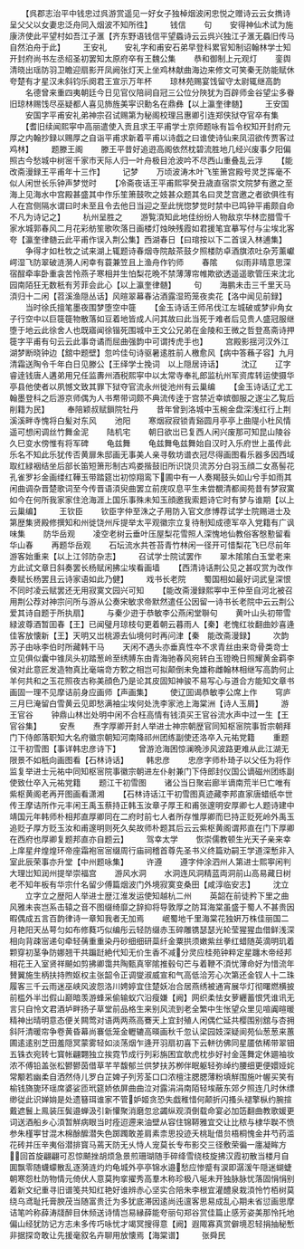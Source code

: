 <!-- { "loadSidebar": true } -->
　　【呉郡志治平中钱忠过呉游赏遥见一好女子独棹烟波闲忠悦之赠诗云云女擕诗呈父父以女妻忠泛舟同入烟波不知所徃】
　　钱信
　　句
　　安得神仙术试为施康济使此平望村如吾江子滙【齐东野语钱信平望蟁诗云云呉兴独江子滙无蟁旧传马自然泊舟于此】
　　王安礼
　　安礼字和甫安石弟早登科累官知制诏翰林学士知开封府尚书左丞绍圣初罢知太原府卒有王魏公集
　　恭和御制上元观灯
　　銮舆清晓出瑶防羽卫瞻迎扇影开凤阙张灯天上坐鸡林献曲海边来修文可笑秦无防能赋休夸楚有才星汉未斜钧乐阕君王宣示万年杯
　　琼林苑赐宴饯留守太尉辄继高韵
　　名德曾来重四夷朝廷今日见官仪陪祠自冠三公位分陜犹为百辟师金谷望尘多眷旧琼林赐饯尽巫疑都人喜见斾旌美寜识勳名在鼎彝【以上瀛奎律髄】
　　王安国
　　安国字平甫安礼弟神宗召试赐第为秘阁校理吕惠卿引连郑侠狱夺官卒有集
　　【耆旧续闻熙寜中高丽遣使入贡且求王平甫学士京师题咏有旨令权知开封府元厚之内翰抄録以赐厚之自诣平甫求新着平甫以诗戯之曰谁使诗仙来凤沼欲传贾客过鸡林】
　　题滕王阁
　　滕王平昔好追逰高阁依然枕碧流胜地几经兴废事夕阳偏照古今愁城中树宻千家市天际人归一叶舟极目沧波吟不尽西山重叠乱云浮
　　【能改斋漫録王平甫年十三作】
　　记梦
　　万顷波涛木叶飞笙箫宫殿号灵芝挥毫不似人闲世长乐钟声梦觉时
　　【冷斋夜话王平甫熙寜癸丑歳直宿崇文院梦有邀之至海上见海水中宫殿甚盛其中作乐笙箫鼓吹之妓甚众题其名曰灵芝宫邀之者欲俱徃有人在宫侧隔水谓曰时未至且令去他日当迎之至此恍惚梦觉时禁中已鸣钟平甫颇自命不凡为诗记之】
　　杭州呈胜之
　　游覧湏知此地佳纷纷人物敌京华林峦腊雪千家水城郭春风二月花彩舫笙歌吹落日画楼灯烛映残霞如君援笔宜摹写付与尘埃北客夸【瀛奎律髄云此平甫作误入荆公集】西湖春日【曰琯按以下二首误入林逋集】
　　争得才如杜牧之试来湖上辄题诗春烟寺院敲茶鼓夕照楼防卓酒旗浓吐杂芳薰巘崿湿飞防翠破涟漪人闲幸有蓑兼笠且上渔舟作钓师
　　春隂
　　似雨非晴意思深宿酲牵率卧重衾苦怜燕子寒相并生怕梨花晩不禁薄薄帘帷欺欲透遥遥歌管压来沈北园南陌狂无数秖有芳菲会此心【以上瀛奎律髄】
　　句
　　海鹏未击三千里天马湏归十二闲【苕溪渔隠丛话】风暄翠幕春沾酒露湿筠笼夜卖花【洛中闻见前録】
　　当时徐氏擅笔墨夜围梦堕空中簁
　　【金玉诗话王师吊伐江左城破或梦丱角女子行空中以巨簁簁物散落如豆着地皆成人问其故曰此当死于难者后见贵人盛冠服继堕于地云此徐舍人也既寤闻徐锴死围城中王文公兄弟在金陵和王微之哲登髙斋诗押簁字平甫有句云云此事竒谲而屈曲强韵中可谓抟虎手也】
　　宫殿影揺河汉外江湖梦断晓钟边【舘中题壁】忽吟佳句诗驱暑逺胜前人檄愈风【病中答蘓子容】九月清霜送陶令千年白日见滕公【王绎学士挽词　以上隠居诗话】
　　沈辽
　　辽字睿逹钱唐人遘弟用兄任监夀州酒税熙寜中以太常寺奉礼郎监杭州军资库转运使摄华亭县他使者以夙憾文致其罪下狱夺官流永州徙池州有云巢编
　　【金玉诗话辽尤工翰墨登科之后游京师偶为人书帬带词颇不典流传逹于宫禁近幸嫔御服之遂尘乙覧后削籍为民】
　　奉陪颖叔赋鎻院牡丹
　　昔年曾到洛城中玉椀金盘深浅红行上荆溪溪畔寺愧将白髪对东风
　　池阳
　　寒烟寂寂锁青谿圆月亭亭上曲隄小杜风情遥可想闲调丝竹舞金泥
　　陆机宅
　　朝日欲岀已复西人闲兴废那可知昆山陵谷久巳变水傍惟有将军碑
　　龟兹舞
　　龟兹舞龟兹舞始自汉时入乐府世上虽传此乐名不知此乐犹传否黄扉朱邸画无事美人亲寻敎坊谱衣冠尽得画图看乐器多因西域取红緑裀结坐后部长笛短箫形制古鸡娄揩鼓旧所识饶贝流苏分白羽玉顔二女髙髻花孔雀罗衫金画缕红鞾玉带踏筵岀初惊翔鸾下圃中有一人奏羯鼓头如山兮手如雨其闲曲调杂晋楚歌词至今传晋语湏臾曲罢立前庑叹息平生未尝覩清都阆苑昔有梦寂寞如今在何所我家家住沧海涯上国乐事殊未知玉顔邀我索题诗它时有梦与谁期【以上云巢编】
　　王钦臣
　　钦臣字仲至洙之子用防入官文彦博荐试学士院赐进士及第歴集贤殿修撰知和州徙饶州斥提举太平观徽宗立复待制知成德军卒入党籍有广讽味集
　　防华岳观
　　凌空老树云垂叶压屋梨花雪照人深愧地仙教俗客慇懃留看华山春
　　再题华岳观
　　石坛流水共苍苔青竹林闲一径开可惜梨花飞巳尽前年游客始重来【以上江邻防杂志】
　　召试学士院试罢作
　　翠木隂隂白玉堂老来方此试文章日斜奏罢长杨赋闲拂尘埃看画墙
　　【西清诗话荆公见之甚叹赏为改作奏赋长杨罢且云诗家语如此乃健】
　　戏书长老院
　　蜀国相如最好词武皇深恨不同时凌云赋罢还无用寂寞文园兴可知
　　【能改斋漫録熙寕中王仲至自河北被召用荆公荐对神宗问所与游从公奏宋敏求帝默然遣任公因留一诗书长老院中云云荆公爱其诗自题于所执扇】
　　与秦少逰于恭敏李公燕闲堂聨句
　　黄叶山头初带雪緑波尊酒暂囬春【王】已闻璧月琼枝句更着朝云暮雨人【秦】老愧红妆翻曲妙喜逄佳客放懐新【王】天明又岀桃源去仙境何时再问津【秦　能改斋漫録】
　　次韵苏子由咏李伯时所藏韩干马
　　天闲不遇头亦垂真性夲不求青丝由来竒骨类竒士立见俱似囊中锥凤头初踏葱岭至绣膊东由青海驰春风宛转白玉镫晩日照耀黄金羁李侯对此意匠发造物真比毫端竒方歅之相岂可拟颠倒未免雄称雌翰林相继写高韵何止羊何共和之玉花照夜古称美顔色乃是论其皮固知神骏不易写心与道合方能知文章书画固一理不见摩诘前身应画师【声画集】
　　使辽囬谒恭敏李公席上作
　　穹庐三月巳淹留白雪黄云见即愁满袖尘埃何处洗李家池上海棠洲【诗人玉屑】
　　游王官谷
　　钟鼎山林岀处明中闲不合枉高情有钱湏买王官谷流水声中过一生【王官谷集】
　　安焘
　　焘字厚卿开封人举进士神宗朝歴官同知枢宻院事哲宗朝拜门下侍郎落职知大名府徽宗朝知河南降祁州团练副使还洛卒入元祐党籍
　　重题江干初雪图【事详韩忠彦诗下】
　　曾游沧海困惊澜晩渉风波路更难从此江湖无限景不如秖向画图看【石林诗话】
　　韩忠彦
　　忠彦字师朴琦子以父任为将作监复举进士元祐中同知枢宻院事徽宗朝进左仆射兼门下侍郎封仪国公谪磁州团练副使致仕卒入元祐党籍
　　题江干初雪图
　　诸公当日聚岩廊半谪南荒半巳亡唯有紫枢黄阁老再开图画看潇湘
　　【石林诗话江干初雪图真迹藏李邦直家唐蜡纸夲世传王摩诘所作元丰闲王禹玉蔡持正韩玉汝章子厚王和甫张邃明安厚卿七人题诗建中靖国元年韩师朴相邦直厚卿同在二府时前七人者所存惟厚卿而巳持正贬死岭外禹玉追贬子厚方贬玉汝和甫邃明则死久矣故师朴题其后云云紫枢黄阁谓邦直在门下厚卿在西府也厚卿复题邦直亦自题云】
　　驾幸太学
　　恢崇儒教顿生光天子亲来幸上庠星弁煌煌环帝座霜袍宻宻缀周行庙祠稽首尊先圣书义终篇劝嗣王学道深慙非入室此辰荣事亦升堂【中州题咏集】
　　许遵
　　遵字仲涂泗州人第进士熙寕闲判大理岀知润州提举崇福宫
　　游风水洞
　　水洞连风洞精蓝両洞前山高易藏日树老不知年板有华宗什名留少傅篇烟波门外境寂寞变桑田【咸淳临安志】
　　沈立
　　立字立之歴阳人举进士歴江淮发运使知越杭二州
　　英韶在前徒矜下里之曲风雅未丧岂系击辕之音不图缀绮靡之辞抑将导敦厚之防耳海棠虽盛于蜀人不甚贵因暇偶成五言百韵律诗一章知我者无加焉
　　岷蜀地千里海棠花独姸万株佳丽国二月艳阳天丛萼匀如布修蕤巧似编彤云轻防缀赤玉碎雕镌瑟瑟光轮莹猩猩血借鲜浅深相向背疎宻递句牵轻蒨重重染丹砂细细研蘂纤金粟拱须嫩紫丝拳红蜡随英滴明玑着颗穿初茎争防娜翘干共蹁跹絶代知无价生香不减分灵应桂苑钟粹定星躔木帝经邦相花王入室贤祥飇如剪拂卿霭共陶甄真宰隂推毂句芒与着鞭不湏忧薄命好为惜流年賛翼施生柄扶持煦妪权主张韶令正调燮淑威宣和气高低洽芳心次第还金钗人十二珠履客三千云雨迷巫峡风波怨洛川娉婷宜住楚妖冶合居燕绣被通宵展华灯彻曙燃横披前槛外半岀假山巅暗羡游蜂采偷输蚁穴沿瘦嫌【阙】网织柔怯女萝纒蓄恨凭谁讯无言只自怜文君酒垆畔扬子草堂前品格生来别风流到老全繁中生怅望众里见喧阗暄暖精神出晴明意态便关闗莺对语两两燕高鶱天上宜封殖人闲偶伫延共樱围别舘与杏拥斜阡清暖帘争卷黄昏幕尚褰低笼金轣辘高暎画秋千忽认梁园妓深疑阆苑仙葱葱来蕙圃逺逺别芝田羞隠冥蒙雾轻如淡荡烟乍逄开羽扇初喜下云軿彷佛同星靥依稀带翠钿五铢衣宛转七寳帐翩翾独立挨霓节成行列彩旃困宜欹虎枕歩好衬金莲舞定休廽袖妆浓不傅铅盖张松鬰鬰茵借草芊芉馥郁兰供梦扶苏栁伴眠躯轻弥绰约腰细更便嬛娅姹常颙若幽柔自洒然侍儿罗白芷婢子列芳荃口口浓檀注腮腮薄粉填觧围施叶幄买笑有榆钱旖旎环瑶席婆娑匝玳筵娇依屏曲曲泣对露涓涓南陌轻埃蔽东郊夕照连几时休缥缈従此识婵姢是处遗簮珥谁家不管妒姬贪恐失戯稚惜何颠折闪搔头褪擎枞约腕揎戴遮鬟上鳯装压鬓邉蝉汲引新懽聚消磨忽忿蠲纵观湏倒载命宴必加笾翻曲教歌媛更词送酒船乡心湏暂觧病眼当时痊迢遰来油壁从容住锦鞯雅宜交让比秾与棣华聫不愤参朱槿寕甘混木棉酴醿潜失色踯躅敢差肩素柰思投迹夭桃耻借贠梧桐愧金井芍药滥花砖并压辛夷俗潜排寳马蔫天防无乆恃人宠莫长专布影交三径敷荣徧一廛凝眸方回首旋翩翩可忍惊飇挫胡烦急景煎珊瑚随手碎绛雪绕枝旋拂汉霞初散当楼月自圎飘零随蠛蠓散乱逐漪涟灼灼龟城外亭亭锦水邉愁应惨蹙有涙即潺湲午隠迷蝴蜨朝寒怨杜防物情元倚伏人意莫拘挛擢秀高羣木称珍极八埏未开独脉脉忧落固悁悁别着新文纪重寻旧谱笺共知红艳好谁辨赤心坚实合陪朱李根宜灌醴泉栽湏怜竹栢树莫绕乌鸢耻托膏腴茂当随富贵迁为多犹底滞因逺尚迍邅客思易成乱心期未省愆画思摩诘笔吟称薛涛牋醉目休频送诗情岂易縁薛能夸丽句郑谷赏佳篇止感芳姿美那怜托地偏山经犹防记方志未多传巧咏忧才竭冥搜得意【阙】遐陬寡真赏僻境忍轻捐抽秘慙非据探竒敢让先援毫叙名卉聊用放懐焉【海棠谱】
　　张舜民
